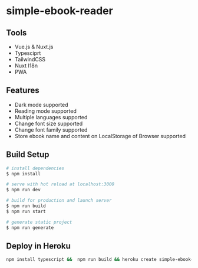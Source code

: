 # simple-ebook-reader

## Tools

* Vue.js & Nuxt.js
* Typesciprt
* TailwindCSS
* Nuxt I18n
* PWA

## Features
* Dark mode supported
* Reading mode supported
* Multiple languages supported
* Change font size supported
* Change font family supported
* Store ebook name and content on LocalStorage of Browser supported

## Build Setup

```bash
# install dependencies
$ npm install

# serve with hot reload at localhost:3000
$ npm run dev

# build for production and launch server
$ npm run build
$ npm run start

# generate static project
$ npm run generate
```

## Deploy in Heroku
```bash
npm install typescript &&  npm run build && heroku create simple-ebook-reader && heroku config:set NPM_CONFIG_PRODUCTION=false && heroku config:set HOST=0.0.0.0 && heroku config:set NODE_ENV=production && git rm package-lock.json && git push heroku main 
```
